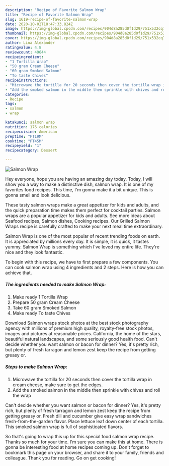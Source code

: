 ```yaml
---
description: "Recipe of Favorite Salmon Wrap"
title: "Recipe of Favorite Salmon Wrap"
slug: 1619-recipe-of-favorite-salmon-wrap
date: 2020-10-02T18:47:33.824Z
image: https://img-global.cpcdn.com/recipes/904d8a285d0f1d29/751x532cq70/salmon-wrap-recipe-main-photo.jpg
thumbnail: https://img-global.cpcdn.com/recipes/904d8a285d0f1d29/751x532cq70/salmon-wrap-recipe-main-photo.jpg
cover: https://img-global.cpcdn.com/recipes/904d8a285d0f1d29/751x532cq70/salmon-wrap-recipe-main-photo.jpg
author: Lina Alexander
ratingvalue: 4.8
reviewcount: 49644
recipeingredient:
- "1 Tortilla Wrap"
- "50 gram Cream Cheese"
- "60 gram Smoked Salmon"
- "To taste Chives"
recipeinstructions:
- "Microwave the tortilla for 20 seconds then cover the tortilla wrap in cream cheese, make sure to get the edges."
- "Add the smoked salmon in the middle then sprinkle with chives and roll the wrap"
categories:
- Recipe
tags:
- salmon
- wrap

katakunci: salmon wrap 
nutrition: 176 calories
recipecuisine: American
preptime: "PT19M"
cooktime: "PT45M"
recipeyield: "1"
recipecategory: Dessert

---
```



![Salmon Wrap](https://img-global.cpcdn.com/recipes/904d8a285d0f1d29/751x532cq70/salmon-wrap-recipe-main-photo.jpg)

Hey everyone, hope you are having an amazing day today. Today, I will show you a way to make a distinctive dish, salmon wrap. It is one of my favorites food recipes. This time, I'm gonna make it a bit unique. This is gonna smell and look delicious.

These tasty salmon wraps make a great appetizer for kids and adults, and the quick preparation time makes them perfect for cocktail parties. Salmon wraps are a popular appetizer for kids and adults. See more ideas about Seafood recipes, Salmon dishes, Cooking recipes. Our Grilled Salmon Wraps recipe is carefully crafted to make your next meal time extraordinary.

Salmon Wrap is one of the most popular of recent trending foods on earth. It is appreciated by millions every day. It is simple, it is quick, it tastes yummy. Salmon Wrap is something which I've loved my entire life. They're nice and they look fantastic.


To begin with this recipe, we have to first prepare a few components. You can cook salmon wrap using 4 ingredients and 2 steps. Here is how you can achieve that.

<!--inarticleads1-->

##### The ingredients needed to make Salmon Wrap:

1. Make ready 1 Tortilla Wrap
1. Prepare 50 gram Cream Cheese
1. Take 60 gram Smoked Salmon
1. Make ready To taste Chives


Download Salmon wraps stock photos at the best stock photography agency with millions of premium high quality, royalty-free stock photos, images and pictures at reasonable prices. California, the home of the stars, beautiful natural landscapes, and some seriously good health food. Can&#39;t decide whether you want salmon or bacon for dinner? Yes, it&#39;s pretty rich, but plenty of fresh tarragon and lemon zest keep the recipe from getting greasy or. 

<!--inarticleads2-->

##### Steps to make Salmon Wrap:

1. Microwave the tortilla for 20 seconds then cover the tortilla wrap in cream cheese, make sure to get the edges.
1. Add the smoked salmon in the middle then sprinkle with chives and roll the wrap


Can&#39;t decide whether you want salmon or bacon for dinner? Yes, it&#39;s pretty rich, but plenty of fresh tarragon and lemon zest keep the recipe from getting greasy or. Fresh dill and cucumber give easy wrap sandwiches fresh-from-the-garden flavor. Place lettuce leaf down center of each tortilla. This smoked salmon wrap is full of sophisticated flavors. 

So that's going to wrap this up for this special food salmon wrap recipe. Thanks so much for your time. I'm sure you can make this at home. There is gonna be interesting food at home recipes coming up. Don't forget to bookmark this page on your browser, and share it to your family, friends and colleague. Thank you for reading. Go on get cooking!
